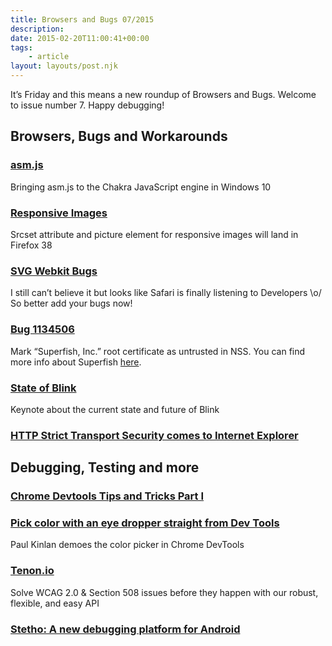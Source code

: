 ```yaml
---
title: Browsers and Bugs 07/2015
description: 
date: 2015-02-20T11:00:41+00:00
tags:
    - article
layout: layouts/post.njk
---
```


It’s Friday and this means a new roundup of Browsers and Bugs. Welcome to issue number 7. Happy debugging!

Browsers, Bugs and Workarounds
------------------------------

### [asm.js](http://blogs.msdn.com/b/ie/archive/2015/02/18/bringing-asm-js-to-the-chakra-javascript-engine-in-windows-10.aspx)

Bringing asm.js to the Chakra JavaScript engine in Windows 10

### [Responsive Images](https://bugzilla.mozilla.org/show_bug.cgi?id=1017875)

Srcset attribute and picture element for responsive images will land in Firefox 38

### [SVG Webkit Bugs](https://gist.github.com/SaraSoueidan/cbe8fb44bb3177509d03)

I still can’t believe it but looks like Safari is finally listening to Developers \\o/ So better add your bugs now!

### [Bug 1134506](https://bugzilla.mozilla.org/show_bug.cgi?id=1134506)

Mark “Superfish, Inc.” root certificate as untrusted in NSS. You can find more info about Superfish [here](http://www.theverge.com/2015/2/19/8069127/superfish-password-certificate-cracked-lenovo).

### [State of Blink](http://youtu.be/Ku3znd7JNIk)

Keynote about the current state and future of Blink

### [HTTP Strict Transport Security comes to Internet Explorer](http://blogs.msdn.com/b/ie/archive/2015/02/16/http-strict-transport-security-comes-to-internet-explorer.aspx)

Debugging, Testing and more
---------------------------

### [Chrome Devtools Tips and Tricks Part I](http://codepen.io/TheodoreVorillas/blog/chrome-devtools-tips-and-tricks)

### [Pick color with an eye dropper straight from Dev Tools](https://twitter.com/Paul_Kinlan/status/567972543975571456)

Paul Kinlan demoes the color picker in Chrome DevTools

### [Tenon.io](http://tenon.io/)

Solve WCAG 2.0 & Section 508 issues before they happen with our robust, flexible, and easy API

### [Stetho: A new debugging platform for Android](https://code.facebook.com/posts/393927910787513/)